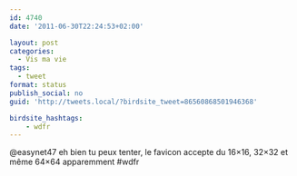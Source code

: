 ```yaml
---
id: 4740
date: '2011-06-30T22:24:53+02:00'

layout: post
categories:
  - Vis ma vie
tags:
  - tweet
format: status
publish_social: no
guid: 'http://tweets.local/?birdsite_tweet=86560868501946368'

birdsite_hashtags:
    - wdfr
---
```


@easynet47 eh bien tu peux tenter, le favicon accepte du 16×16, 32×32 et même 64×64 apparemment #wdfr